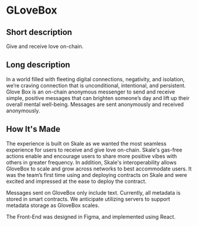 # GLoveBox

## Short description

Give and receive love on-chain.

## Long description

In a world filled with fleeting digital connections, negativity, and isolation, we’re craving connection that is unconditional, intentional, and persistent. Glove Box is an on-chain anonymous messenger to send and receive simple, positive messages that can brighten someone’s day and lift up their overall mental well-being. Messages are sent anonymously and received anonymously.

## How It's Made

The experience is built on Skale as we wanted the most seamless experience for users to receive and give love on-chain. Skale's gas-free actions enable and encourage users to share more positive vibes with others in greater frequency. In addition, Skale's interoperability allows GloveBox to scale and grow across networks to best accommodate users. It was the team’s first time using and deploying contracts on Skale and were excited and impressed at the ease to deploy the contract.

Messages sent on GloveBox only include text. Currently, all metadata is stored in smart contracts. We anticipate utilizing servers to support metadata storage as GloveBox scales.

The Front-End was designed in Figma, and implemented using React.
